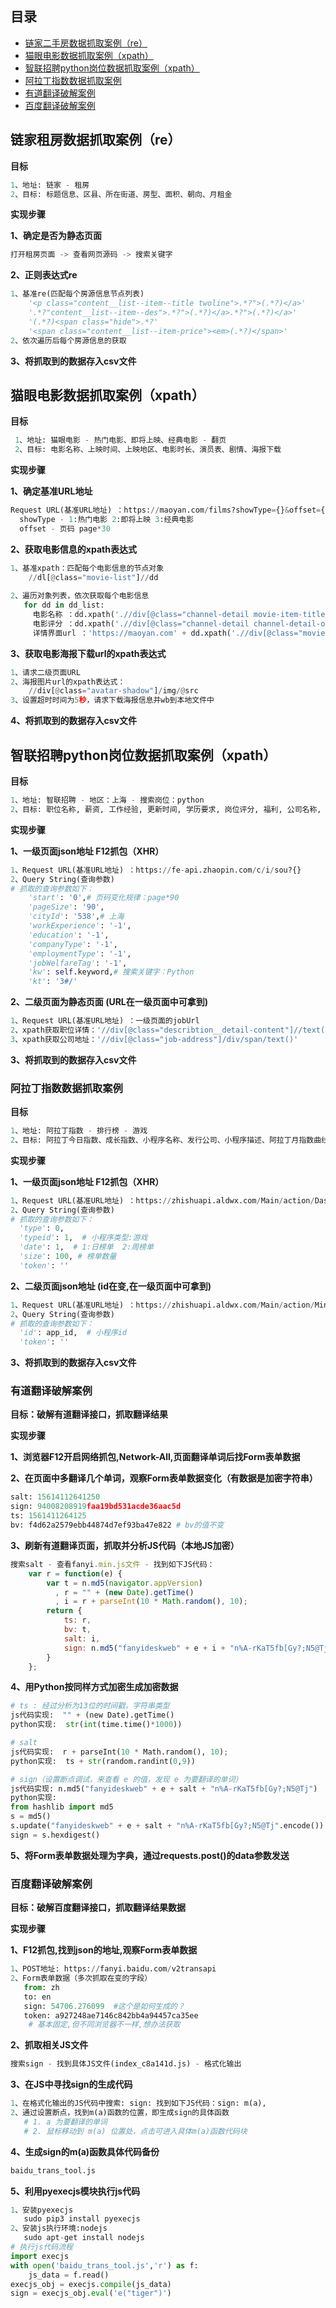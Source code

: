 ## 目录

- [链家二手房数据抓取案例（re）](#链家二手房数据抓取案例（re）)
- [猫眼电影数据抓取案例（xpath）](#猫眼电影数据抓取案例（xpath）)
- [智联招聘python岗位数据抓取案例（xpath）](智联招聘python岗位数据抓取案例（xpath）)
- [阿拉丁指数数据抓取案例](#阿拉丁指数数据抓取案例)
- [有道翻译破解案例](#有道翻译破解案例)
- [百度翻译破解案例](#百度翻译破解案例)


## **链家租房数据抓取案例（re）**

**目标**

```python
1、地址: 链家 - 租房
2、目标: 标题信息、区县、所在街道、房型、面积、朝向、月租金
```

**实现步骤**

**1、确定是否为静态页面**

```python
打开租房页面 -> 查看网页源码 -> 搜索关键字
```

**2、正则表达式re**

```python
1、基准re(匹配每个房源信息节点列表)
    '<p class="content__list--item--title twoline">.*?">(.*?)</a>'
    '.*?"content__list--item--des">.*?">(.*?)</a>.*?">(.*?)</a>'
    '(.*?)<span class="hide">.*?'
    '<span class="content__list--item-price"><em>(.*?)</span>'
2、依次遍历后每个房源信息的获取
```

**3、将抓取到的数据存入csv文件**



## **猫眼电影数据抓取案例（xpath）**

**目标**

```python
 1、地址: 猫眼电影 - 热门电影、即将上映、经典电影 - 翻页
 2、目标: 电影名称、上映时间、上映地区、电影时长、演员表、剧情、海报下载
```

**实现步骤**

**1、确定基准URL地址**

```python
Request URL(基准URL地址) ：https://maoyan.com/films?showType={}&offset={}
  showType - 1:热门电影 2:即将上映 3:经典电影
  offset - 页码 page*30
```

**2、获取电影信息的xpath表达式**

```python
1、基准xpath：匹配每个电影信息的节点对象
    //dl[@class="movie-list"]//dd
    
2、遍历对象列表，依次获取每个电影信息
   for dd in dd_list:
     电影名称 ：dd.xpath('.//div[@class="channel-detail movie-item-title"]/@title')[0].strip()
     电影评分 ：dd.xpath('.//div[@class="channel-detail channel-detail-orange"]/i/text()')[0].strip()
     详情界面url ：'https://maoyan.com' + dd.xpath('.//div[@class="movie-item"]/a/@href')[0]
```

**3、获取电影海报下载url的xpath表达式**

```python
1、请求二级页面URL
2、海报图片url的xpath表达式：
    //div[@class="avatar-shadow"]/img/@src
3、设置超时时间为5秒，请求下载海报信息并wb到本地文件中
```

**4、将抓取到的数据存入csv文件**



## **智联招聘python岗位数据抓取案例（xpath）**

**目标**

```python
1、地址: 智联招聘 - 地区：上海 - 搜索岗位：python
2、目标: 职位名称, 薪资, 工作经验, 更新时间, 学历要求, 岗位评分, 福利, 公司名称, 公司规模, 公司类型, 公司地址, 职位详情
```

**实现步骤**

**1、一级页面json地址   F12抓包（XHR）**

```python
1、Request URL(基准URL地址) ：https://fe-api.zhaopin.com/c/i/sou?{}
2、Query String(查询参数)
# 抓取的查询参数如下：
    'start': '0',# 页码变化规律：page*90
    'pageSize': '90',
    'cityId': '538',# 上海
    'workExperience': '-1',
    'education': '-1',
    'companyType': '-1',
    'employmentType': '-1',
    'jobWelfareTag': '-1',
    'kw': self.keyword,# 搜索关键字：Python
    'kt': '3#/'
```

**2、二级页面为静态页面 (URL在一级页面中可拿到)**

```python
1、Request URL(基准URL地址) ：一级页面的jobUrl
2、xpath获取职位详情：'//div[@class="describtion__detail-content"]//text()'
3、xpath获取公司地址：'//div[@class="job-address"]/div/span/text()'
```

**3、将抓取到的数据存入csv文件**



### 阿拉丁指数数据抓取案例

**目标**

```python
1、地址: 阿拉丁指数 - 排行榜 - 游戏
2、目标: 阿拉丁今日指数、成长指数、小程序名称、发行公司、小程序描述、阿拉丁月指数曲线表
```

**实现步骤**

**1、一级页面json地址   F12抓包（XHR）**

```python
1、Request URL(基准URL地址) ：https://zhishuapi.aldwx.com/Main/action/Dashboard/Homepage/data_list
2、Query String(查询参数)
# 抓取的查询参数如下：
  'type': 0,
  'typeid': 1,  # 小程序类型:游戏
  'date': 1,  # 1:日榜单  2:周榜单
  'size': 100, # 榜单数量
  'token': ''
```

**2、二级页面json地址 (id在变,在一级页面中可拿到)**

```python
1、Request URL(基准URL地址) ：https://zhishuapi.aldwx.com/Main/action/Miniapp/App/appDetails
2、Query String(查询参数)
# 抓取的查询参数如下：
  'id': app_id,  # 小程序id
  'token': ''
```

**3、将抓取到的数据存入csv文件**



### 有道翻译破解案例

**目标：破解有道翻译接口，抓取翻译结果**

**实现步骤**

**1、浏览器F12开启网络抓包,Network-All,页面翻译单词后找Form表单数据**

**2、在页面中多翻译几个单词，观察Form表单数据变化（有数据是加密字符串）**

```python
salt: 15614112641250
sign: 94008208919faa19bd531acde36aac5d
ts: 1561411264125
bv: f4d62a2579ebb44874d7ef93ba47e822 # bv的值不变
```

**3、刷新有道翻译页面，抓取并分析JS代码（本地JS加密）**

```javascript
搜索salt - 查看fanyi.min.js文件 - 找到如下JS代码：
    var r = function(e) {
        var t = n.md5(navigator.appVersion)
          , r = "" + (new Date).getTime()
          , i = r + parseInt(10 * Math.random(), 10);
        return {
            ts: r,
            bv: t,
            salt: i,
            sign: n.md5("fanyideskweb" + e + i + "n%A-rKaT5fb[Gy?;N5@Tj")
        }
    };
```

**4、用Python按同样方式加密生成加密数据**

```python
# ts : 经过分析为13位的时间戳，字符串类型
js代码实现:  "" + (new Date).getTime()
python实现:  str(int(time.time()*1000))

# salt
js代码实现:  r + parseInt(10 * Math.random(), 10);
python实现:  ts + str(random.randint(0,9))

# sign（设置断点调试，来查看 e 的值，发现 e 为要翻译的单词）
js代码实现: n.md5("fanyideskweb" + e + salt + "n%A-rKaT5fb[Gy?;N5@Tj")
python实现:
from hashlib import md5
s = md5()
s.update("fanyideskweb" + e + salt + "n%A-rKaT5fb[Gy?;N5@Tj".encode())
sign = s.hexdigest()
```

**5、将Form表单数据处理为字典，通过requests.post()的data参数发送**



### 百度翻译破解案例

**目标：破解百度翻译接口，抓取翻译结果数据**

**实现步骤**

**1、F12抓包,找到json的地址,观察Form表单数据**

```python
1、POST地址: https://fanyi.baidu.com/v2transapi
2、Form表单数据（多次抓取在变的字段）
   from: zh
   to: en
   sign: 54706.276099  #这个是如何生成的？
   token: a927248ae7146c842bb4a94457ca35ee 
    # 基本固定,但不同浏览器不一样,想办法获取
```

**2、抓取相关JS文件**

```python
搜索sign - 找到具体JS文件(index_c8a141d.js) - 格式化输出
```

**3、在JS中寻找sign的生成代码**

```python
1、在格式化输出的JS代码中搜索: sign: 找到如下JS代码：sign: m(a),
2、通过设置断点，找到m(a)函数的位置，即生成sign的具体函数
   # 1. a 为要翻译的单词
   # 2. 鼠标移动到 m(a) 位置处，点击可进入具体m(a)函数代码块
```

**4、生成sign的m(a)函数具体代码备份**

```python
baidu_trans_tool.js
```

**5、利用pyexecjs模块执行js代码**

```python
1、安装pyexecjs
   sudo pip3 install pyexecjs
2、安装js执行环境:nodejs
   sudo apt-get install nodejs
# 执行js代码流程
import execjs
with open('baidu_trans_tool.js','r') as f:
    js_data = f.read()
execjs_obj = execjs.compile(js_data)
sign = execjs_obj.eval('e("tiger")')
```